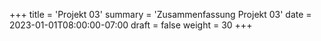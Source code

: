 +++
title = 'Projekt 03'
summary = 'Zusammenfassung Projekt 03'
date = 2023-01-01T08:00:00-07:00
draft = false
weight = 30
+++